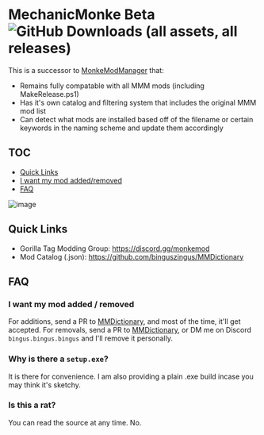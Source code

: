 # MechanicMonke Beta ![GitHub Downloads (all assets, all releases)](https://img.shields.io/github/downloads/binguszingus/MechanicMonke/total)
This is a successor to [MonkeModManager](https://github.com/DeadlyKitten/MonkeModManager) that:
- Remains fully compatable with all MMM mods (including MakeRelease.ps1)
- Has it's own catalog and filtering system that includes the original MMM mod list
- Can detect what mods are installed based off of the filename or certain keywords in the naming scheme and update them accordingly

## TOC
- [Quick Links](#quick-links)
- [I want my mod added/removed](#i-want-my-mod-added-removed)
- [FAQ](#faq)

![image](https://github.com/user-attachments/assets/702b1b9b-06bc-4732-af40-6b2fac4f6c08)

## Quick Links
- Gorilla Tag Modding Group: https://discord.gg/monkemod
- Mod Catalog (.json): https://github.com/binguszingus/MMDictionary

## FAQ
### I want my mod added / removed
For additions, send a PR to [MMDictionary](https://github.com/binguszingus/MMDictionary), and most of the time, it'll get accepted.
For removals, send a PR to [MMDictionary](https://github.com/binguszingus/MMDictionary), or DM me on Discord ``bingus.bingus.bingus`` and I'll remove it personally.

### Why is there a ``setup.exe``?
It is there for convenience. I am also providing a plain .exe build incase you may think it's sketchy.

### Is this a rat?
You can read the source at any time. No.
